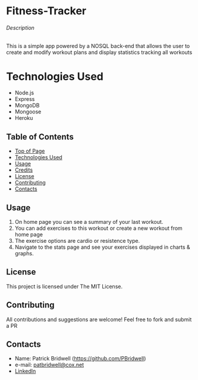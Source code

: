 # Fitness-Tracker
###### Description
<p>This is a simple app powered by a NOSQL back-end that allows the user to create and modify workout plans and display statistics tracking all workouts<p>


# Technologies Used
* Node.js
* Express
* MongoDB
* Mongoose
* Heroku

## Table of Contents
* [Top of Page](#description)
* [Technologies Used](#technologies)
* [Usage](#usage)
* [Credits](#credits)
* [License](#license)
* [Contributing](#contributing)
* [Contacts](#contacts)

## Usage 
1. On home page you can see a summary of your last workout.
2. You can add exercises to this workout or create a new workout from home page
3. The exercise options are cardio or resistence type.  
4. Navigate to the stats page and see your exercises displayed in charts & graphs.



## License
This project is licensed under The MIT License.

## Contributing
All contributions and suggestions are welcome! Feel free to fork and submit a PR

## Contacts


* Name: Patrick Bridwell (https://github.com/PBridwell)
* e-mail: patbridwell@cox.net
* [LinkedIn](https://www.linkedin.com/in/patrick-bridwell-0a7451133/)